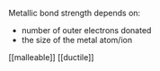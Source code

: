 Metallic bond strength depends on:
+ number of outer electrons donated
+ the size of the metal atom/ion

[[malleable]]
[[ductile]]